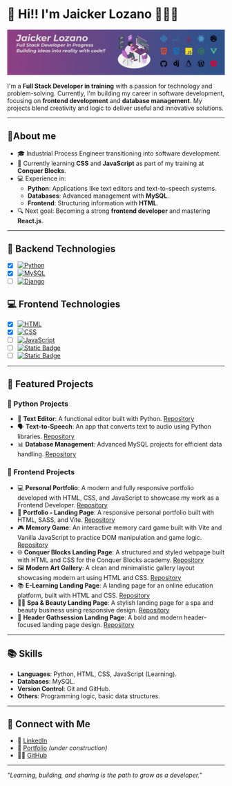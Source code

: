  # 👋 Hi!! I'm Jaicker Lozano 👨🏻‍💻

![My Banner](https://github.com/jaickerlozano/jaickerlozano/blob/main/fondo-perfil-github.png?raw=true)

I'm a **Full Stack Developer in training** with a passion for technology and problem-solving. Currently, I'm building my career in software development, focusing on **frontend development** and **database management**. My projects blend creativity and logic to deliver useful and innovative solutions.

---

 ## 🚀About me

- 🎓 Industrial Process Engineer transitioning into software development.
- 🌱 Currently learning **CSS** and **JavaScript** as part of my training at **Conquer Blocks**.
- 💻 Experience in:
  - **Python**: Applications like text editors and text-to-speech systems.
  - **Databases**: Advanced management with **MySQL**.
  - **Frontend**: Structuring information with **HTML**.
- 🔍 Next goal: Becoming a strong **frontend developer** and mastering **React.js**.

---

## 📔 Backend Technologies

- [x] [![Python](https://img.shields.io/badge/Finished%20-%20green?style=flat&logo=python&label=Python&labelColor=black&color=blue)]()
- [x] [![MySQL](https://img.shields.io/badge/Finished%20-%20%234479A1?style=flat&logo=mysql&label=MySQL&labelColor=black&color=%234479A1)]()
- [ ] [![Django](https://img.shields.io/badge/Soon%20-%20%23092E20?style=flat&logo=django&label=Django&labelColor=black&color=%23092E20)]()

## 💻 Frontend Technologies

- [x] [![HTML](https://img.shields.io/badge/Finished%20-%20%23E34F26?style=flat&logo=html5&label=HTML&labelColor=black&color=%23E34F26)]()
- [x] [![CSS](https://img.shields.io/badge/Finished%20-%20%231572B6?style=flat&logo=css&label=CSS&labelColor=black&color=%231572B6)]()
- [ ] [![JavaScript](https://img.shields.io/badge/Learning...%20%20-%20%23F7DF1E?style=flat&logo=javascript&label=JavaScript&labelColor=black&color=%23F7DF1E)]()
- [ ] [![Static Badge](https://img.shields.io/badge/Soon%20-%20%233178C6?style=flat&logo=typescript&label=TypeScript&labelColor=black&color=%233178C6)]()
- [ ] [![Static Badge](https://img.shields.io/badge/Soon%20-%20%2361DAFB?style=flat&logo=react&label=ReactJS&labelColor=black&color=%2361DAFB)]()

---

## 💼 Featured Projects

### 🐍 Python Projects

- 📝 **Text Editor**: A functional editor built with Python. [Repository](https://github.com/jaickerlozano/editor_de_texto)
- 🗣️ **Text-to-Speech**: An app that converts text to audio using Python libraries. [Repository](https://github.com/jaickerlozano/texto_a_voz)
- 📊 **Database Management**: Advanced MySQL projects for efficient data handling. [Repository](https://github.com/jaickerlozano/Ejercicios_practica_2_sql)

### 🎨 Frontend Projects

- 💻 **Personal Portfolio**: A modern and fully responsive portfolio developed with HTML, CSS, and JavaScript to showcase my work as a Frontend Developer. [Repository](https://github.com/jaickerlozano/portfolio-personal)
- 🎨 **Portfolio - Landing Page**: A responsive personal portfolio built with HTML, SASS, and Vite. [Repository](https://github.com/jaickerlozano/portfolio-landing-page)
- 🎮 **Memory Game**: An interactive memory card game built with Vite and Vanilla JavaScript to practice DOM manipulation and game logic. [Repository](https://github.com/jaickerlozano/memory-game)
- 🌐 **Conquer Blocks Landing Page**: A structured and styled webpage built with HTML and CSS for the Conquer Blocks academy. [Repository](https://github.com/jaickerlozano/proyecto_elaboracion_pagina_html)
- 🖼️ **Modern Art Gallery**: A clean and minimalistic gallery layout showcasing modern art using HTML and CSS. [Repository](https://github.com/jaickerlozano/modern-art-gallery)
- 📚 **E-Learning Landing Page**: A landing page for an online education platform, built with HTML and CSS. [Repository](https://github.com/jaickerlozano/e-learning-landing-page)
- 💆‍♀️ **Spa & Beauty Landing Page**: A stylish landing page for a spa and beauty business using responsive design. [Repository](https://github.com/jaickerlozano/spa-beauty-landing-page)
- 🧭 **Header Gathsession Landing Page**: A bold and modern header-focused landing page design. [Repository](https://github.com/jaickerlozano/header-gathsession-landing-page)
---

## 📚 Skills

- **Languages**: Python, HTML, CSS, JavaScript (Learning).
- **Databases**: MySQL.
- **Version Control**: Git and GitHub.
- **Others**: Programming logic, basic data structures.

---

## 🌟 Connect with Me

- 💼 [LinkedIn](https://www.linkedin.com/in/jaicker-lozano)
- 📂 [Portfolio](https://github.com/jaickerlozano?tab=repositories) *(under construction)*
- 🧑‍💻 [GitHub](https://github.com/jaickerlozano)

---

_"Learning, building, and sharing is the path to grow as a developer."_
<!---
jaickerlozano/jaickerlozano is a ✨ special ✨ repository because its `README.md` (this file) appears on your GitHub profile.
You can click the Preview link to take a look at your changes.
--->
